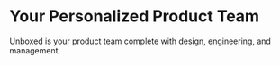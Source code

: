 # Your Personalized Product Team

Unboxed is your product team complete with design, engineering, and management. 
